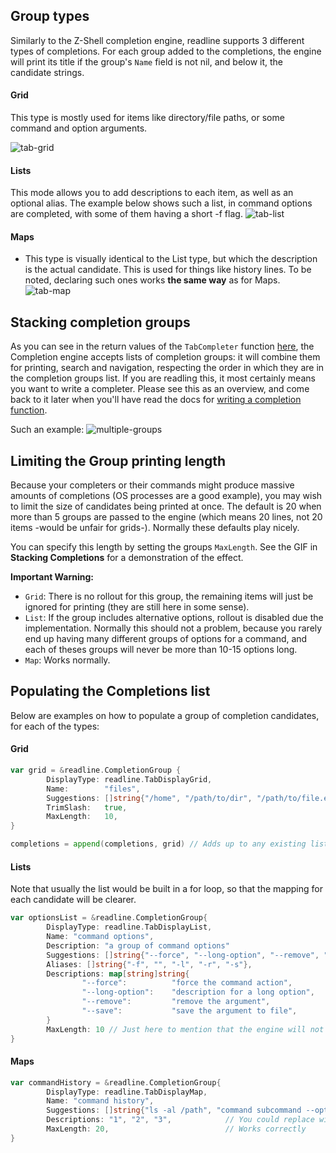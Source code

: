 
## Group types

Similarly to the Z-Shell completion engine, readline supports 3 different types of completions.
For each group added to the completions, the engine will print its title if the group's `Name` 
field is not nil, and below it, the candidate strings.

#### Grid 
This type is mostly used for items like directory/file paths,  or some command and option arguments.

![tab-grid](https://github.com/maxlandon/readline/blob/assets/grid.gif)

#### Lists 
This mode allows you to add descriptions to each item, as well as an optional alias. The example below
shows such a list, in command options are completed, with some of them having a short -f flag.
![tab-list](https://github.com/maxlandon/readline/blob/assets/list.gif)

#### Maps
- This type is visually identical to the List type, but which the description is the actual candidate. 
This is used for things like history lines. To be noted, declaring such ones works **the same way** as for Maps.
![tab-map](https://github.com/maxlandon/readline/blob/assets/map.gif)


## Stacking completion groups

As you can see in the return values of the `TabCompleter` function [here](https://github.com/maxlandon/readline/completers/tab-completer.go), 
the Completion engine accepts lists of completion groups: it will combine them for printing, search and navigation, respecting the order in which
they are in the completion groups list. If you are readling this, it most certainly means you want to write a completer. 
Please see this as an overview, and come back to it later when you'll have read the docs for 
[writing a completion function](https://github.com/maxlandon/Writing-A-Completer).

Such an example:
![multiple-groups](https://github.com/maxlandon/readline/blob/assets/stacking-completions.gif)


## Limiting the Group printing length

Because your completers or their commands might produce massive amounts of completions (OS processes are a good example),
you may wish to limit the size of candidates being printed at once.  The default is 20 when more than 5 groups are passed 
to the engine (which means 20 lines, not 20 items -would be unfair for grids-). Normally these defaults play nicely.

You can specify this length by setting the groups `MaxLength`.
See the GIF in **Stacking Completions** for a demonstration of the effect.

**Important Warning:**
- `Grid`: There is no rollout for this group, the remaining items will just be ignored for printing (they are still here in some sense).
- `List`: If the group includes alternative options, rollout is disabled due the implementation. Normally this should not a problem, because you 
rarely end up having many different groups of options for a command, and each of theses groups will never be more than 10-15 options long.
- `Map`: Works normally.


## Populating the Completions list 

Below are examples on how to populate a group of completion candidates, for each of the types:

#### Grid 

```go
var grid = &readline.CompletionGroup {
        DisplayType: readline.TabDisplayGrid,                                // Set the type of completion group we want
        Name:        "files",                                                // Will appear on top of the group if not nil.
        Suggestions: []string{"/home", "/path/to/dir", "/path/to/file.ext"}, // Candidates
        TrimSlash:   true,                                                   // Used for directories. Please see Search & Navigation
        MaxLength:   10,                                                     // Maximum 10 lines of completions
}

completions = append(completions, grid) // Adds up to any existing list of completion groups to be passed to the shell.
```

#### Lists 

Note that usually the list would be built in a for loop, so that the mapping for each candidate will be clearer.

```go
var optionsList = &readline.CompletionGroup{
        DisplayType: readline.TabDisplayList,                                  
        Name: "command options",
        Description: "a group of command options"                                // Currently not printed anywhere
        Suggestions: []string{"--force", "--long-option", "--remove", "--save"}, // Normal candidates
        Aliases: []string{"-f", "", "-l", "-r", "-s"},                           // Alternative candidates, printed besides.
        Descriptions: map[string]string{                                         // Descriptions are printed besides.
                "--force":          "force the command action",
                "--long-option":    "description for a long option",
                "--remove":         "remove the argument",
                "--save":           "save the argument to file",
        }
        MaxLength: 10 // Just here to mention that the engine will not take it into account: we have aliases.
}

```

#### Maps
```go
var commandHistory = &readline.CompletionGroup{
        DisplayType: readline.TabDisplayMap,                                    
        Name: "command history",
        Suggestions: []string{"ls -al /path", "command subcommand --options", "another command"}
        Descriptions: "1", "2", "3",            // You could replace with anything: a context string, a timestamp, whatever
        MaxLength: 20,                          // Works correctly
}
```
